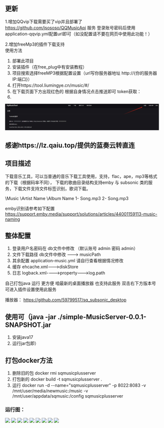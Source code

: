 
## 更新
1.增加QQvip下载需要买了vip并且部署了 https://github.com/jsososo/QQMusicApi 服务 登录账号密码后使用application-qqvip.yml配置url即可（如没配置请不要在网页中使用此功能！）

2.增加freeMp3的插件下载支持  
 使用方法
1. 部署此项目
2. 安装插件（在free_plug中有安装教程）
3. 项目搜索选择freeMP3根据配置设置（url写你服务器地址   http://{你的服务器IP:端口}）
4. 打开https://tool.liumingye.cn/music/#/
5. 在下载页面下方出现红色的 根据自身情况点击推送即可
token获取：
6. 
![free3.png](img%2Ffree3.png)
## 感谢https://lz.qaiu.top/提供的蓝奏云转直连


## 项目描述

下载音乐工具，可以当普通的音乐下载工具使用，支持，flac，ape，mp3等格式的下载（根据码率不同）， 下载的歌曲目录结构支持emby 与 subsonic 类的服务，下载文件支持文件标签识别，歌词下载。

\Music \Artist Name \Album Name 1- Song.mp3 2- Song.mp3

emby识别请参考如下配置
https://support.emby.media/support/solutions/articles/44001159113-music-naming

## 整体配置

1. 登录用户名密码在 db文件中修改 （默认账号 admin 密码 admin）
2. 文件下载路径 db文件中修改 ---> musicPath
3. 其余配置 application-music.yml 请自行查看根据情况修改
4. 缓存 ehcache.xml--->diskStore
5. 日志 logback.xml---->property--->log.path



自己打包java 运行 更方便 
咱最新的桌面播放器 也支持此服务 双击右下方版本号可进入插件设置使用此服务

播放器：
https://github.com/59799517/sq_subsonic_desktop

## 使用可（java -jar ./simple-MusicServer-0.0.1-SNAPSHOT.jar

1. 安装java17
2. 运行jar包即）



## 打包docker方法

1. 删除旧的包 docker rmi sqmusicplusserver
2. 打包新的 docker build -t sqmusicplusserver .
3. 运行 docker run -d --name="sqmusicplusserver"   -p 8022:8083 -v /mnt/user/media/newmusic:/music -v
   /mnt/user/appdata/sqmusic:/config sqmusicplusserver

### 运行图：

![](img/1.png)
![](img/2.png)
![](img/3.png)
![](img/4.png)
![](img/5.png)
![](img/6.png)
![](img/7.png)
![](img/8.png)
![](img/9.png)









